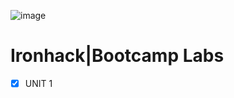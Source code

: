 ![image](https://user-images.githubusercontent.com/81169091/116972639-9c88b980-acbb-11eb-8aca-4083cace47f4.png)

# Ironhack|Bootcamp Labs

- [X] UNIT 1
